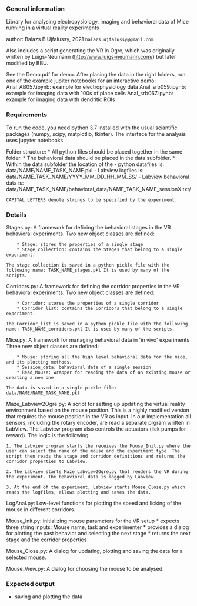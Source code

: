 ### General information

Library for analysing electropysiology, imaging and behavioral data of Mice running in a virtual reality experiments

author: Balazs B Ujfalussy, 2021 `balazs.ujfalussy@gmail.com`

Also includes a script generating the VR in Ogre, which was originally written by Luigs-Neumann (http://www.luigs-neumann.com/) but later modified by BBU.

See the Demo.pdf for demo. After placing the data in the right folders, run one of the example jupiter notebooks for an interactive demo:
	Anal_AB057.ipynb: example for electrophysiology data
	Anal_srb059.ipynb: example for imaging data with 100s of place cells
	Anal_srb067.ipynb: example for imaging data with dendritic ROIs

### Requirements

To run the code, you need python 3.7 installed with the usual sciantific packages (numpy, scipy, matplotlib, tkinter). The interface for the analysis uses jupyter notebooks.

Folder structure: 
	* All python files should be placed together in the same folder. 
	* The behavioral data should be placed in the data subfolder. 
	* Within the data subfolder the location of the 
		- python datafiles is: data/NAME/NAME_TASK_NAME.pkl
		- Labview logfiles is: data/NAME_TASK_NAME/YYYY_MM_DD_HH_MM_SS/
		- Labview behavioral data is: data/NAME_TASK_NAME/behavioral_data/NAME_TASK_NAME_sessionX.txt/

	CAPITAL LETTERS denote strings to be specified by the experiment.



### Details

Stages.py: A framework for defining the behavioral stages in the VR behavioral experiments. 
	Two new object classes are defined: 

		* Stage: stores the properties of a single stage
		* Stage_collection: contains the Stages that belong to a single experiment.

	The stage collection is saved in a python pickle file with the following name: TASK_NAME_stages.pkl It is used by many of the scripts. 


Corridors.py: A framework for defining the corridor properties in the VR behavioral experiments. 
	Two new object classes are defined: 

		* Corridor: stores the properties of a single corridor
		* Corridor_list: contains the Corridors that belong to a single experiment.

	The Corridor_list is saved in a python pickle file with the following name: TASK_NAME_corridors.pkl It is used by many of the scripts. 


Mice.py: A framework for managing behavioral data in 'in vivo' experiments
	Three new object classes are defined:

		* Mouse: storing all the high level behavioral data for the mice, and its plotting methods.
		* Session_data: behavioral data of a single session
		* Read_Mouse: wrapper for reading the data of an existing mouse or creating a new one

	The data is saved in a single pickle file: data/NAME/NAME_TASK_NAME.pkl

Maze_Labview2Ogre.py: A script for setting up updating the virtual reality environment based on the mouse position. This is a highly modified version that requires the mouse position in the VR as input. In our implementation all sensors, including the rotary encoder, are read a separate prgram written in LabView. The Labview program also controls the actuators (lick pumps for reward). The logic is the following:
	
	1. The Labview program starts the receives the Mouse_Init.py where the user can select the name of the mouse and the experiment type. The script then reads the stage and corridor definitions and returns the corridor properties to Labview.

	2. The Labview starts Maze_Labview2Ogre.py that renders the VR during the experiment. The behavioral data is logged by Labview.

	3. At the end of the experiment, Labview starts Mouse_Close.py which reads the logfiles, allows plotting and saves the data.

LogAnal.py: Low-level functions for plotting the speed and licking of the mouse in different corridors. 

Mouse_Init.py: initializing mouse parameters for the VR setup
	* expects three string inputs: Mouse name, task and experimenter
	* provides a dialog for plotting the past behavior and selecting the next stage
	* returns the next stage and the corridor properties


Mouse_Close.py: A dialog for updating, plotting and saving the data for a selected mouse.

Mouse_View.py: A dialog for choosing the mouse to be analysed.


### Expected output

 - saving and plotting the data
